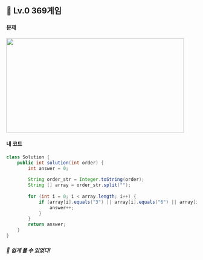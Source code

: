 ## 📍 Lv.0 369게임 <br>

#### 문제 <br>
<img src="https://github.com/yejinsohn/TIL/assets/104317217/bc2d74d8-2f53-4bfa-b17f-8c18231a1973" width="470" height="250"/>

#### 내 코드 <br>

```Java
class Solution {
    public int solution(int order) {
        int answer = 0;
        
        String order_str = Integer.toString(order);
        String [] array = order_str.split("");
        
        for (int i = 0; i < array.length; i++) {
            if (array[i].equals("3") || array[i].equals("6") || array[i].equals("9")) {
                answer++;
            }
        }
        return answer;
    }
}
```

##### 🌿 쉽게 풀 수 있었다!
